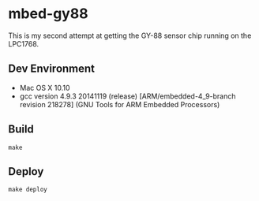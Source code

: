 # mbed-gy88
This is my second attempt at getting the GY-88 sensor chip running on the LPC1768.

## Dev Environment
- Mac OS X 10.10
- gcc version 4.9.3 20141119 (release) [ARM/embedded-4_9-branch revision 218278] (GNU Tools for ARM Embedded Processors)

## Build

```
make
```

## Deploy

```
make deploy
```
